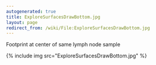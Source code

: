 ```yaml
---
autogenerated: true
title: ExploreSurfacesDrawBottom.jpg
layout: page
redirect_from: /wiki/File:ExploreSurfacesDrawBottom.jpg
---
```


Footprint at center of same lymph node sample

{% include img src="ExploreSurfacesDrawBottom.jpg" %}

